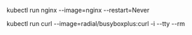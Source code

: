 
kubectl run nginx --image=nginx --restart=Never

kubectl run curl --image=radial/busyboxplus:curl -i --tty --rm
